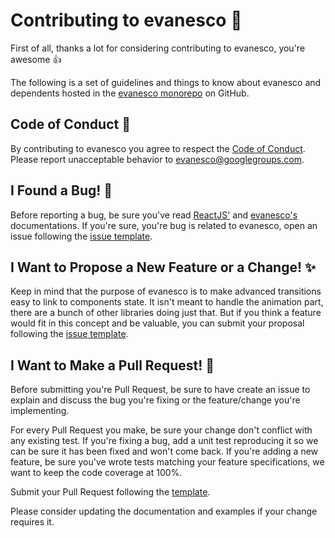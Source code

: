 # Contributing to evanesco :dash:

First of all, thanks a lot for considering contributing to evanesco, you're awesome :+1:

The following is a set of guidelines and things to know about evanesco and dependents hosted in the [evanesco monorepo](https://github.com/alextoudic/evanesco) on GitHub.

## Code of Conduct :memo:

By contributing to evanesco you agree to respect the [Code of Conduct](./CODE_OF_CONDUCT.md). Please report unacceptable behavior to evanesco@googlegroups.com.

## I Found a Bug! :bug:

Before reporting a bug, be sure you've read [ReactJS'](https://reactjs.org/) and [evanesco's](#) documentations. If you're sure, you're bug is related to evanesco, open an issue following the [issue template](./ISSUE_TEMPLATE.md).

## I Want to Propose a New Feature or a Change! :sparkles: 

Keep in mind that the purpose of evanesco is to make advanced transitions easy to link to components state. It isn't meant to handle the animation part, there are a bunch of other libraries doing just that. But if you think a feature would fit in this concept and be valuable, you can submit your proposal following the [issue template](./ISSUE_TEMPLATE.md).

## I Want to Make a Pull Request! :rocket:

Before submitting you're Pull Request, be sure to have create an issue to explain and discuss the bug you're fixing or the feature/change you're implementing.

For every Pull Request you make, be sure your change don't conflict with any existing test. If you're fixing a bug, add a unit test reproducing it so we can be sure it has been fixed and won't come back. If you're adding a new feature, be sure you've wrote tests matching your feature specifications, we want to keep the code coverage at 100%.

Submit your Pull Request following the [template](./PULL_REQUEST_TEMPLATE.md).

Please consider updating the documentation and examples if your change requires it.

